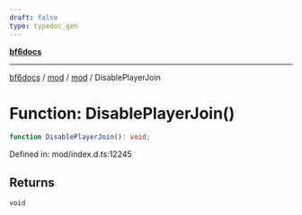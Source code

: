 ```yaml
---
draft: false
type: typedoc_gen
---
```


[**bf6docs**](../../../_index.md)

***

[bf6docs](../../../_index.md) / [mod](../../_index.md) / [mod](../_index.md) / DisablePlayerJoin

# Function: DisablePlayerJoin()

```ts
function DisablePlayerJoin(): void;
```

Defined in: mod/index.d.ts:12245

## Returns

`void`
